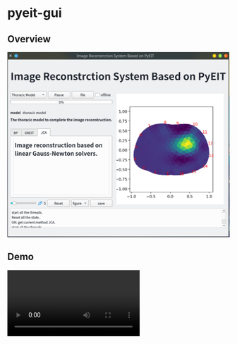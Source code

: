 # pyeit-gui

## Overview

<img src="./intro.png" alt="overview" style="zoom:50%;" />



## Demo

<video src="./demo.mp4">Demo</video>
